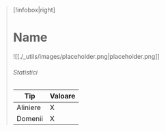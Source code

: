 > [!infobox|right]
> # Name
> ![[./_utils/images/placeholder.png|placeholder.png]]
> ###### Statistici
> | Tip |  Valoare |
> | ---- | ---- |
> | Aliniere | X |
> | Domenii | X |

